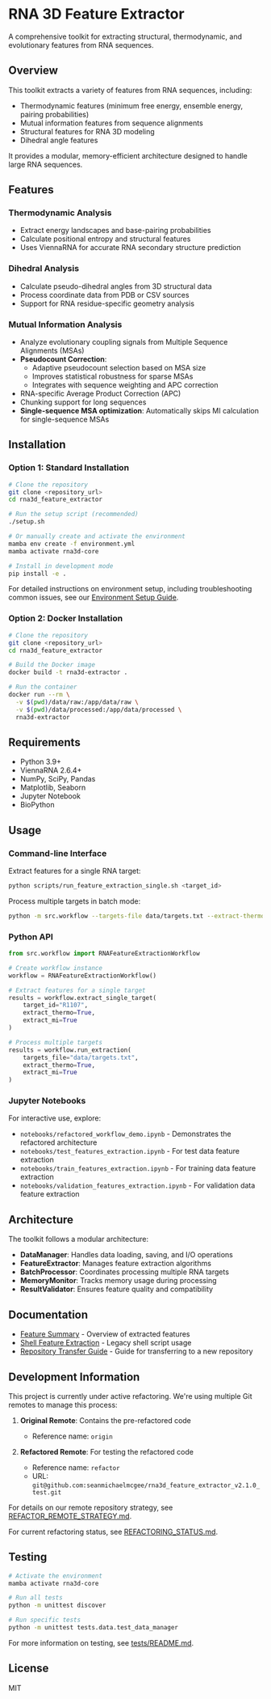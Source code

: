 # RNA 3D Feature Extractor

A comprehensive toolkit for extracting structural, thermodynamic, and evolutionary features from RNA sequences.

## Overview

This toolkit extracts a variety of features from RNA sequences, including:

- Thermodynamic features (minimum free energy, ensemble energy, pairing probabilities)
- Mutual information features from sequence alignments
- Structural features for RNA 3D modeling
- Dihedral angle features

It provides a modular, memory-efficient architecture designed to handle large RNA sequences.

## Features

### Thermodynamic Analysis
- Extract energy landscapes and base-pairing probabilities
- Calculate positional entropy and structural features
- Uses ViennaRNA for accurate RNA secondary structure prediction

### Dihedral Analysis
- Calculate pseudo-dihedral angles from 3D structural data
- Process coordinate data from PDB or CSV sources
- Support for RNA residue-specific geometry analysis

### Mutual Information Analysis
- Analyze evolutionary coupling signals from Multiple Sequence Alignments (MSAs)
- **Pseudocount Correction**:
  - Adaptive pseudocount selection based on MSA size
  - Improves statistical robustness for sparse MSAs
  - Integrates with sequence weighting and APC correction
- RNA-specific Average Product Correction (APC)
- Chunking support for long sequences
- **Single-sequence MSA optimization**: Automatically skips MI calculation for single-sequence MSAs

## Installation

### Option 1: Standard Installation

```bash
# Clone the repository
git clone <repository_url>
cd rna3d_feature_extractor

# Run the setup script (recommended)
./setup.sh

# Or manually create and activate the environment
mamba env create -f environment.yml
mamba activate rna3d-core

# Install in development mode
pip install -e .
```

For detailed instructions on environment setup, including troubleshooting common issues, see our [Environment Setup Guide](docs/environment-setup.md).

### Option 2: Docker Installation

```bash
# Clone the repository
git clone <repository_url>
cd rna3d_feature_extractor

# Build the Docker image
docker build -t rna3d-extractor .

# Run the container
docker run --rm \
  -v $(pwd)/data/raw:/app/data/raw \
  -v $(pwd)/data/processed:/app/data/processed \
  rna3d-extractor
```

## Requirements

- Python 3.9+
- ViennaRNA 2.6.4+
- NumPy, SciPy, Pandas
- Matplotlib, Seaborn
- Jupyter Notebook
- BioPython

## Usage

### Command-line Interface

Extract features for a single RNA target:

```bash
python scripts/run_feature_extraction_single.sh <target_id>
```

Process multiple targets in batch mode:

```bash
python -m src.workflow --targets-file data/targets.txt --extract-thermo --extract-mi
```

### Python API

```python
from src.workflow import RNAFeatureExtractionWorkflow

# Create workflow instance
workflow = RNAFeatureExtractionWorkflow()

# Extract features for a single target
results = workflow.extract_single_target(
    target_id="R1107",
    extract_thermo=True,
    extract_mi=True
)

# Process multiple targets
results = workflow.run_extraction(
    targets_file="data/targets.txt",
    extract_thermo=True,
    extract_mi=True
)
```

### Jupyter Notebooks

For interactive use, explore:

- `notebooks/refactored_workflow_demo.ipynb` - Demonstrates the refactored architecture
- `notebooks/test_features_extraction.ipynb` - For test data feature extraction
- `notebooks/train_features_extraction.ipynb` - For training data feature extraction
- `notebooks/validation_features_extraction.ipynb` - For validation data feature extraction

## Architecture

The toolkit follows a modular architecture:

- **DataManager**: Handles data loading, saving, and I/O operations
- **FeatureExtractor**: Manages feature extraction algorithms
- **BatchProcessor**: Coordinates processing multiple RNA targets
- **MemoryMonitor**: Tracks memory usage during processing
- **ResultValidator**: Ensures feature quality and compatibility

## Documentation

- [Feature Summary](FEATURE_SUMMARY.md) - Overview of extracted features
- [Shell Feature Extraction](SHELL_FEATURE_EXTRACTION.md) - Legacy shell script usage
- [Repository Transfer Guide](docs/REPOSITORY_TRANSFER.md) - Guide for transferring to a new repository

## Development Information

This project is currently under active refactoring. We're using multiple Git remotes to manage this process:

1. **Original Remote**: Contains the pre-refactored code
   - Reference name: `origin`

2. **Refactored Remote**: For testing the refactored code
   - Reference name: `refactor`
   - URL: `git@github.com:seanmichaelmcgee/rna3d_feature_extractor_v2.1.0_test.git`

For details on our remote repository strategy, see [REFACTOR_REMOTE_STRATEGY.md](docs/REFACTOR_REMOTE_STRATEGY.md).

For current refactoring status, see [REFACTORING_STATUS.md](REFACTORING_STATUS.md).

## Testing

```bash
# Activate the environment
mamba activate rna3d-core

# Run all tests
python -m unittest discover

# Run specific tests
python -m unittest tests.data.test_data_manager
```

For more information on testing, see [tests/README.md](tests/README.md).

## License

MIT